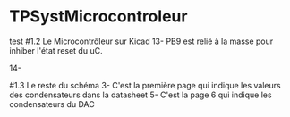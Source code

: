 # TPSystMicrocontroleur

test
#1.2 Le Microcontrôleur sur Kicad
13- PB9 est relié à la masse pour inhiber l'état reset du uC.

14- 


#1.3 Le reste du schéma
3- C'est la première page qui indique les valeurs des condensateurs dans la datasheet
5- C'est la page 6 qui indique les condensateurs du DAC
